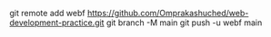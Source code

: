 git remote add webf https://github.com/Omprakashuched/web-development-practice.git
git branch -M main
git push -u webf main 
